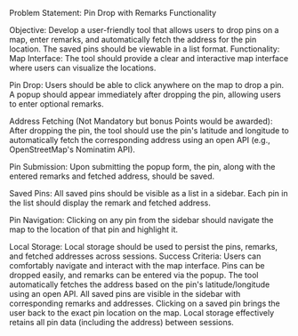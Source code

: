 Problem Statement: Pin Drop with Remarks Functionality

Objective:
Develop a user-friendly tool that allows users to drop pins on a map, enter remarks, and automatically fetch the address for the pin location. The saved pins should be viewable in a list format.
Functionality:
Map Interface:
The tool should provide a clear and interactive map interface where users can visualize the locations.


Pin Drop:
Users should be able to click anywhere on the map to drop a pin. A popup should appear immediately after dropping the pin, allowing users to enter optional remarks.


Address Fetching (Not Mandatory but bonus Points would be awarded):
After dropping the pin, the tool should use the pin's latitude and longitude to automatically fetch the corresponding address using an open API (e.g., OpenStreetMap's Nominatim API).


Pin Submission:
Upon submitting the popup form, the pin, along with the entered remarks and fetched address, should be saved.


Saved Pins:
All saved pins should be visible as a list in a sidebar. Each pin in the list should display the remark and fetched address.


Pin Navigation:
Clicking on any pin from the sidebar should navigate the map to the location of that pin and highlight it.


Local Storage:
Local storage should be used to persist the pins, remarks, and fetched addresses across sessions.
Success Criteria:
Users can comfortably navigate and interact with the map interface.
Pins can be dropped easily, and remarks can be entered via the popup.
The tool automatically fetches the address based on the pin's latitude/longitude using an open API.
All saved pins are visible in the sidebar with corresponding remarks and addresses.
Clicking on a saved pin brings the user back to the exact pin location on the map.
Local storage effectively retains all pin data (including the address) between sessions.
